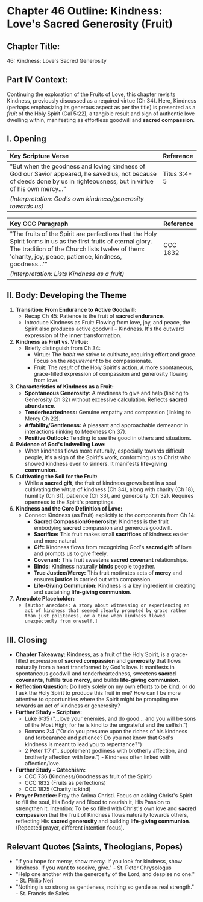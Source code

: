 # Chapter 46 Outline: Kindness: Love's Sacred Generosity (Fruit)

## Chapter Title:
46: Kindness: Love's Sacred Generosity

## Part IV Context:
Continuing the exploration of the Fruits of Love, this chapter revisits Kindness, previously discussed as a required virtue (Ch 34). Here, Kindness (perhaps emphasizing its generous aspect as per the title) is presented as a *fruit* of the Holy Spirit (Gal 5:22), a tangible result and sign of authentic love dwelling within, manifesting as effortless goodwill and **sacred compassion**.

## I. Opening

| Key Scripture Verse                                                                                                                               | Reference   |
| :------------------------------------------------------------------------------------------------------------------------------------------------ | :---------- |
| "But when the goodness and loving kindness of God our Savior appeared, he saved us, not because of deeds done by us in righteousness, but in virtue of his own mercy..." | Titus 3:4-5 |
| _(Interpretation: God's own kindness/generosity towards us)_                                                                                       |             |

| Key CCC Paragraph                                                                                                                                                           | Reference |
| :-------------------------------------------------------------------------------------------------------------------------------------------------------------------------- | :-------- |
| "The fruits of the Spirit are perfections that the Holy Spirit forms in us as the first fruits of eternal glory. The tradition of the Church lists twelve of them: 'charity, joy, peace, patience, kindness, goodness...'" | CCC 1832  |
| _(Interpretation: Lists Kindness as a fruit)_                                                                                                                               |           |

## II. Body: Developing the Theme

1.  **Transition: From Endurance to Active Goodwill:**
    *   Recap Ch 45: Patience is the fruit of **sacred endurance**.
    *   Introduce Kindness as Fruit: Flowing from love, joy, and peace, the Spirit also produces active goodwill – Kindness. It's the outward expression of the inner transformation.
2.  **Kindness as Fruit vs. Virtue:**
    *   Briefly distinguish from Ch 34:
        *   Virtue: The *habit* we strive to cultivate, requiring effort and grace. Focus on the *requirement* to be compassionate.
        *   Fruit: The *result* of the Holy Spirit's action. A more spontaneous, grace-filled expression of compassion and generosity flowing from love.
3.  **Characteristics of Kindness as a Fruit:**
    *   **Spontaneous Generosity:** A readiness to give and help (linking to Generosity Ch 32) without excessive calculation. Reflects **sacred abundance**.
    *   **Tenderheartedness:** Genuine empathy and compassion (linking to Mercy Ch 22).
    *   **Affability/Gentleness:** A pleasant and approachable demeanor in interactions (linking to Meekness Ch 37).
    *   **Positive Outlook:** Tending to see the good in others and situations.
4.  **Evidence of God's Indwelling Love:**
    *   When kindness flows more naturally, especially towards difficult people, it's a sign of the Spirit's work, conforming us to Christ who showed kindness even to sinners. It manifests **life-giving communion**.
5.  **Cultivating the Soil for the Fruit:**
    *   While a **sacred gift**, the fruit of kindness grows best in a soul cultivating the *virtue* of kindness (Ch 34), along with charity (Ch 18), humility (Ch 31), patience (Ch 33), and generosity (Ch 32). Requires openness to the Spirit's promptings.
6.  **Kindness and the Core Definition of Love:**
    *   Connect Kindness (as Fruit) explicitly to the components from Ch 14:
        *   **Sacred Compassion/Generosity:** Kindness is the fruit embodying **sacred** compassion and generous goodwill.
        *   **Sacrifice:** This fruit makes small **sacrifices** of kindness easier and more natural.
        *   **Gift:** Kindness flows from recognizing God's **sacred gift** of love and prompts us to give freely.
        *   **Covenant:** This fruit sweetens **sacred covenant** relationships.
        *   **Binds:** Kindness naturally **binds** people together.
        *   **True Justice/Mercy:** This fruit motivates acts of **mercy** and ensures **justice** is carried out with compassion.
        *   **Life-Giving Communion:** Kindness is a key ingredient in creating and sustaining **life-giving communion**.
7.  **Anecdote Placeholder:**
    *   `[Author Anecdote: A story about witnessing or experiencing an act of kindness that seemed clearly prompted by grace rather than just politeness, or a time when kindness flowed unexpectedly from oneself.]`

## III. Closing

*   **Chapter Takeaway:** Kindness, as a fruit of the Holy Spirit, is a grace-filled expression of **sacred compassion** and **generosity** that flows naturally from a heart transformed by God's love. It manifests in spontaneous goodwill and tenderheartedness, sweetens **sacred covenants**, fulfills **true mercy**, and builds **life-giving communion**.
*   **Reflection Question:** Do I rely solely on my own efforts to be kind, or do I ask the Holy Spirit to produce this fruit in me? How can I be more attentive to opportunities where the Spirit might be prompting me towards an act of kindness or generosity?
*   **Further Study - Scripture:**
    *   Luke 6:35 ("...love your enemies, and do good... and you will be sons of the Most High; for he is kind to the ungrateful and the selfish.")
    *   Romans 2:4 ("Or do you presume upon the riches of his kindness and forbearance and patience? Do you not know that God's kindness is meant to lead you to repentance?")
    *   2 Peter 1:7 ("...supplement godliness with brotherly affection, and brotherly affection with love.") - Kindness often linked with affection/love.
*   **Further Study - Catechism:**
    *   CCC 736 (Kindness/Goodness as fruit of the Spirit)
    *   CCC 1832 (Fruits as perfections)
    *   CCC 1825 (Charity is kind)
*   **Prayer Practice:** Pray the Anima Christi. Focus on asking Christ's Spirit to fill the soul, His Body and Blood to nourish it, His Passion to strengthen it. Intention: To be so filled with Christ's own love and **sacred compassion** that the fruit of Kindness flows naturally towards others, reflecting His **sacred generosity** and building **life-giving communion**. (Repeated prayer, different intention focus).

## Relevant Quotes (Saints, Theologians, Popes)

*   "If you hope for mercy, show mercy. If you look for kindness, show kindness. If you want to receive, give." - St. Peter Chrysologus
*   "Help one another with the generosity of the Lord, and despise no one." - St. Philip Neri
*   "Nothing is so strong as gentleness, nothing so gentle as real strength." - St. Francis de Sales

